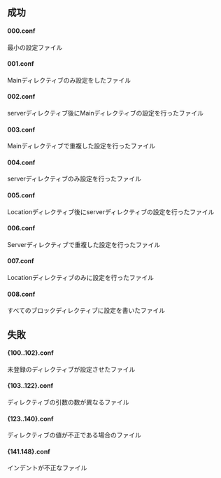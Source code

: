 ## 成功

#### 000.conf
最小の設定ファイル

#### 001.conf
Mainディレクティブのみ設定をしたファイル

#### 002.conf
serverディレクティブ後にMainディレクティブの設定を行ったファイル

#### 003.conf
Mainディレクティブで重複した設定を行ったファイル

#### 004.conf
serverディレクティブのみ設定を行ったファイル

#### 005.conf
Locationディレクティブ後にserverディレクティブの設定を行ったファイル

#### 006.conf
Serverディレクティブで重複した設定を行ったファイル

#### 007.conf
Locationディレクティブのみに設定を行ったファイル

#### 008.conf
すべてのブロックディレクティブに設定を書いたファイル


## 失敗

#### {100..102}.conf
未登録のディレクティブが設定させたファイル

#### {103..122}.conf
ディレクティブの引数の数が異なるファイル

#### {123..140}.conf
ディレクティブの値が不正である場合のファイル

#### {141.148}.conf
インデントが不正なファイル
